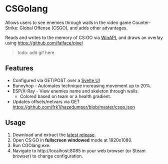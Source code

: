 # CSGolang
 Allows users to see enemies through walls in the video game Counter-Strike: Global Offense (CSGO), and adds other advantages.
 
 Reads and writes to the memory of CS:GO via [WinAPI](https://en.wikipedia.org/wiki/Windows_API), and draws an overlay using https://github.com/faiface/pixel
 
 > todo: add gif here 
## Features
- Configured via GET/POST over a [Svelte UI](https://github.com/sveltejs/svelte)
- Bunnyhop - Automates technique increasing movement up to 20%.
- ESP/X-Ray - View enemies name and skeleton through walls.
  - Colored based on team or a health gradient.
- Updates offsets/netvars via GET https://github.com/frk1/hazedumper/blob/master/csgo.json


 ## Usage
 1. Download and extract the [latest release](https://github.com/f0nkey/F0nkHack/releases).
 2. Open CS:GO in **fullscreen windowed** mode at 1920x1080.
 3. Run CGOlang.exe.
 4. Navigate to http://localhost:8085 in your web browser (or Steam browser) to change configuration.
 
